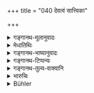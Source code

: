 +++
title = "040 देवत्वं सात्त्विका"

+++

<details><summary>गङ्गानथ-मूलानुवादः</summary>

Those partaking of ‘Sattva’ reach the state of the gods, those endowed with ‘Rajas,’ the state of men, and those characterised by ‘Tamas,’ the state of beasts; such is the threefold migratory state.—(40)
</details>

<details><summary>मेधातिथिः</summary>

सामान्येन **गति**निर्देशो गुणनिमित्तो ऽयम् ॥ १२.४० ॥
</details>

<details><summary>गङ्गानथ-भाष्यानुवादः</summary>

This verse indicates in general the states of existence brought about by the three qualities.—(40)
</details>

<details><summary>गङ्गानथ-टिप्पन्यः</summary>

This verse is quoted in *Madanapārijāta* (p. 698);—in *Parāśaramādhava* (Prayaścitta, p. 488);—and in *Nṛsiṃhaprasāda* (Prāyaścitta 41a.)
</details>

<details><summary>गङ्गानथ-तुल्य-वाक्यानि</summary>

**(verses 12.32-51)  
**

See Comparative notes for [Verse 12.32].
</details>

<details><summary>भारुचिः</summary>

समासनिर्देशो गतेर् गुणनिमित्तायाः ॥ १२.४० ॥
</details>

<details><summary>Bühler</summary>

040	Those endowed with Goodness reach the state of gods, those endowed with Activity the state of men, and those endowed with Darkness ever sink to the condition of beasts; that is the threefold course of transmigrations.
</details>
